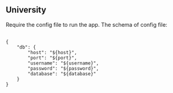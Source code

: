## University

Require the config file to run the app. 
The schema of config file:

<pre>
    <code>
{
    "db": {
        "host": "${host}",
        "port": "${port}",
        "username": "${username}",
        "password": "${password}",
        "database": "${database}"
    }
}
    </code>
</pre>